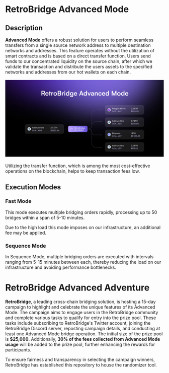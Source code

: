 # **RetroBridge Advanced Mode**

## Description
**Advanced Mode** offers a robust solution for users to perform seamless transfers from a single source network address to multiple destination networks and addresses. 
This feature operates without the utilization of smart contracts and is based on a direct transfer function. Users send funds to our concentrated liquidity on the source chain, after which we validate the transaction and distribute the users assets to the specified networks and addresses from our hot wallets on each chain.<br /><br />
<img src="assets/images/advanced-mode.png" alt="drawing" width="800"/><br /><br />
Utilizing the transfer function, which is among the most cost-effective operations on the blockchain, helps to keep transaction fees low.

## **Execution Modes**
### **Fast Mode**
This mode executes multiple bridging orders rapidly, processing up to 50 bridges within a span of 5-10 minutes.

Due to the high load this mode imposes on our infrastructure, an additional fee may be applied.

### **Sequence Mode**
In Sequence Mode, multiple bridging orders are executed with intervals ranging from 5-15 minutes between each, thereby reducing the load on our infrastructure and avoiding performance bottlenecks.

# **RetroBridge Advanced Adventure**

**RetroBridge**, a leading cross-chain bridging solution, is hosting a 15-day campaign to highlight and celebrate the unique features of its Advanced Mode. The campaign aims to engage users in the RetroBridge community and complete various tasks to qualify for entry into the prize pool. These tasks include subscribing to RetroBridge's Twitter account, joining the RetroBridge Discord server, reposting campaign details, and conducting at least one Advanced Mode bridge operation. The initial size of the prize pool is **$25,000**. Additionally, **30% of the fees collected from Advanced Mode usage** will be added to the prize pool, further enhancing the rewards for participants.

To ensure fairness and transparency in selecting the campaign winners, RetroBridge has established this repository to house the randomizer tool.

